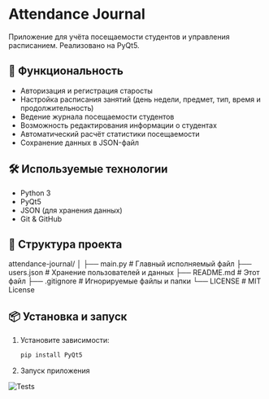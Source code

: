 # Attendance Journal

Приложение для учёта посещаемости студентов и управления расписанием. Реализовано на PyQt5.

## 🚀 Функциональность

- Авторизация и регистрация старосты
- Настройка расписания занятий (день недели, предмет, тип, время и продолжительность)
- Ведение журнала посещаемости студентов
- Возможность редактирования информации о студентах
- Автоматический расчёт статистики посещаемости
- Сохранение данных в JSON-файл

## 🛠️ Используемые технологии

- Python 3
- PyQt5
- JSON (для хранения данных)
- Git & GitHub

## 🧱 Структура проекта

attendance-journal/
│
├── main.py # Главный исполняемый файл
├── users.json # Хранение пользователей и данных
├── README.md # Этот файл
├── .gitignore # Игнорируемые файлы и папки
└── LICENSE # MIT License

## 📦 Установка и запуск

1. Установите зависимости:

   ```bash
   pip install PyQt5
2. Запуск приложения

![Tests](https://github.com/Taipan27/attendance-journal/actions/workflows/test.yml/badge.svg)

